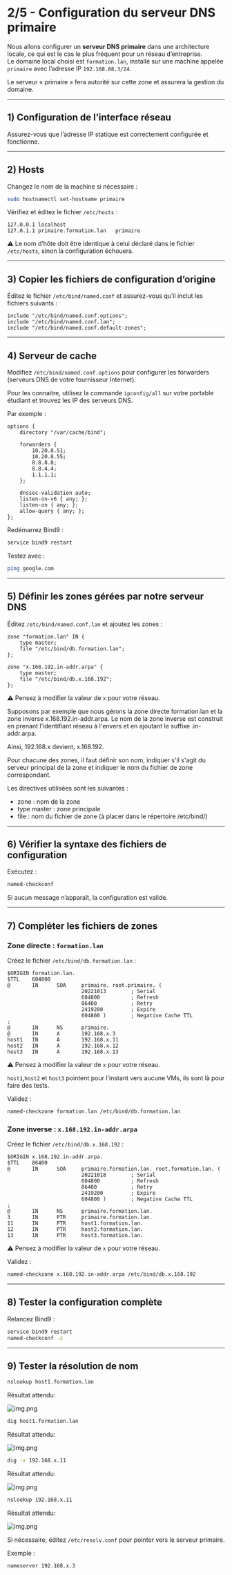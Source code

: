 # 2/5 - Configuration du serveur DNS primaire

Nous allons configurer un **serveur DNS primaire** dans une architecture locale, ce qui est le cas le plus fréquent pour un réseau d’entreprise.  
Le domaine local choisi est `formation.lan`, installé sur une machine appelée `primaire` avec l’adresse IP `192.168.88.3/24`.

Le serveur « primaire » fera autorité sur cette zone et assurera la gestion du domaine.

---

## 1) Configuration de l’interface réseau

Assurez-vous que l’adresse IP statique est correctement configurée et fonctionne.

---

## 2) Hosts

Changez le nom de la machine si nécessaire :

```bash
sudo hostnamectl set-hostname primaire
```

Vérifiez et éditez le fichier `/etc/hosts` :

```text
127.0.0.1 localhost
127.0.1.1 primaire.formation.lan   primaire
```

⚠️ Le nom d’hôte doit être identique à celui déclaré dans le fichier `/etc/hosts`, sinon la configuration échouera.

---

## 3) Copier les fichiers de configuration d’origine

Éditez le fichier `/etc/bind/named.conf` et assurez-vous qu’il inclut les fichiers suivants :

```text
include "/etc/bind/named.conf.options";
include "/etc/bind/named.conf.lan";
include "/etc/bind/named.conf.default-zones";
```

---

## 4) Serveur de cache

Modifiez `/etc/bind/named.conf.options` pour configurer les forwarders (serveurs DNS de votre fournisseur Internet). 

Pour les connaitre, utilisez la commande `ipconfig/all` sur votre portable étudiant et trouvez les IP des serveurs DNS.

Par exemple :

```text
options {
    directory "/var/cache/bind";

    forwarders {
        10.20.8.51;
        10.20.8.55;
        8.8.8.8;
        8.8.4.4;
        1.1.1.1;
    };

    dnssec-validation auto;
    listen-on-v6 { any; };
    listen-on { any; };
    allow-query { any; };
};
```

Redémarrez Bind9 :

```bash
service bind9 restart
```

Testez avec :

```bash
ping google.com
```

---

## 5) Définir les zones gérées par notre serveur DNS

Éditez `/etc/bind/named.conf.lan` et ajoutez les zones :

```text
zone "formation.lan" IN {
    type master;
    file "/etc/bind/db.formation.lan";
};

zone "x.168.192.in-addr.arpa" {
    type master;
    file "/etc/bind/db.x.168.192";
};
```
⚠️ Pensez à modifier la valeur de `x` pour votre réseau.

Supposons par exemple que nous gérons la zone directe formation.lan et la zone inverse x.168.192.in-addr.arpa.
Le nom de la zone inverse est construit en prenant l'identifiant réseau à l'envers et en ajoutant le suffixe .in-addr.arpa.

Ainsi, 192.168.x devient, x.168.192.

Pour chacune des zones, il faut définir son nom, indiquer s'il s'agit du serveur principal de la zone et indiquer le nom du fichier de zone correspondant. 

Les directives utilisées sont les suivantes :
- zone : nom de la zone
- type master : zone principale
- file : nom du fichier de zone (à placer dans le répertoire /etc/bind/)




---

## 6) Vérifier la syntaxe des fichiers de configuration

Exécutez :

```bash
named-checkconf
```

Si aucun message n’apparaît, la configuration est valide.

---

## 7) Compléter les fichiers de zones

### Zone directe : `formation.lan`

Créez le fichier `/etc/bind/db.formation.lan` :

```text
$ORIGIN formation.lan.
$TTL    604800
@       IN      SOA     primaire. root.primaire. (
                        20221013        ; Serial
                        604800          ; Refresh
                        86400           ; Retry
                        2419200         ; Expire
                        604800 )        ; Negative Cache TTL
;
@       IN      NS      primaire.
@       IN      A       192.168.x.3
host1   IN      A       192.168.x.11
host2   IN      A       192.168.x.12
host3   IN      A       192.168.x.13
```
⚠️ Pensez à modifier la valeur de `x` pour votre réseau.

`host1`,`host2` et `host3` pointent pour l'instant vers aucune VMs, ils sont là pour faire des tests.


Validez :

```bash
named-checkzone formation.lan /etc/bind/db.formation.lan
```

### Zone inverse : `x.168.192.in-addr.arpa`

Créez le fichier `/etc/bind/db.x.168.192` :

```text
$ORIGIN x.168.192.in-addr.arpa.
$TTL    86400
@       IN      SOA     primaire.formation.lan. root.formation.lan. (
                        20221018        ; Serial
                        604800          ; Refresh
                        86400           ; Retry
                        2419200         ; Expire
                        604800 )        ; Negative Cache TTL
;
@       IN      NS      primaire.formation.lan.
3       IN      PTR     primaire.formation.lan.
11      IN      PTR     host1.formation.lan.
12      IN      PTR     host2.formation.lan.
13      IN      PTR     host3.formation.lan.
```
⚠️ Pensez à modifier la valeur de `x` pour votre réseau.

Validez :

```bash
named-checkzone x.168.192.in-addr.arpa /etc/bind/db.x.168.192
```

---

## 8) Tester la configuration complète

Relancez Bind9 :

```bash
service bind9 restart
named-checkconf -z
```

---

## 9) Tester la résolution de nom

```bash
nslookup host1.formation.lan
```
Résultat attendu:

![img.png](img/2-test1.png)
```bash
dig host1.formation.lan
```
Résultat attendu:

![img.png](img/2-test2.png)
```bash
dig -x 192.168.x.11
```
Résultat attendu:

![img.png](img/2-test3.png)
```bash
nslookup 192.168.x.11
```
Résultat attendu:

![img.png](img/2-test4.png)

Si nécessaire, éditez `/etc/resolv.conf` pour pointer vers le serveur primaire.

Exemple :

```text
nameserver 192.168.x.3
```


